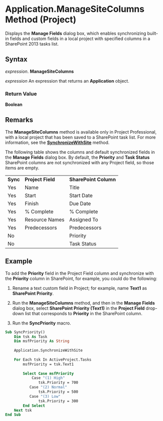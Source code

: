 
# Application.ManageSiteColumns Method (Project)

Displays the  **Manage Fields** dialog box, which enables synchronizing built-in fields and custom fields in a local project with specified columns in a SharePoint 2013 tasks list.


## Syntax

 _expression_. **ManageSiteColumns**

 _expression_ An expression that returns an **Application** object.


### Return Value

 **Boolean**


## Remarks

The  **ManageSiteColumns** method is available only in Project Professional, with a local project that has been saved to a SharePoint task list. For more information, see the **[SynchronizeWithSite](1bd749d2-fe3f-ee86-dc27-5e39267901bc.md)** method.

The following table shows the columns and default synchronized fields in the  **Manage Fields** dialog box. By default, the **Priority** and **Task Status** SharePoint columns are not synchronized with any Project field, so those items are empty.


||||
|:-----|:-----|:-----|
|**Sync**|**Project Field**|**SharePoint Column**|
|Yes|Name|Title|
|Yes|Start|Start Date|
|Yes|Finish|Due Date|
|Yes|% Complete|% Complete|
|Yes|Resource Names|Assigned To|
|Yes|Predecessors|Predecessors|
|No||Priority|
|No||Task Status|

## Example

To add the  **Priority** field in the Project Field column and synchronize with the **Priority** column in SharePoint, for example, you could do the following:


1. Rename a text custom field in Project; for example, name  **Text1** as **SharePoint Priority**.
    
2. Run the  **ManageSiteColumns** method, and then in the **Manage Fields** dialog box, select **SharePoint Priority (Text1)** in the **Project Field** drop-down list that corresponds to **Priority** in the SharePoint column.
    
3. Run the  **SyncPriority** macro.
    





```vb
Sub SyncPriority() 
    Dim tsk As Task 
    Dim msfPriority As String 
 
    Application.SynchronizeWithSite 
 
    For Each tsk In ActiveProject.Tasks 
        msfPriority = tsk.Text1 
 
        Select Case msfPriority 
            Case "(1) High" 
               tsk.Priority = 700 
           Case "(2) Normal" 
               tsk.Priority = 500 
           Case "(3) Low" 
               tsk.Priority = 300 
        End Select 
    Next tsk 
End Sub
```

